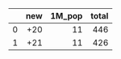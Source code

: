 |    |   new |   1M_pop |   total |
|---:|------:|---------:|--------:|
|  0 |   +20 |       11 |     446 |
|  1 |   +21 |       11 |     426 |